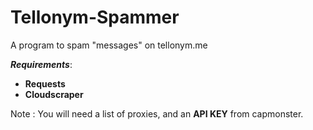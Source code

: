 # Tellonym-Spammer
A program to spam "messages" on tellonym.me

***Requirements***:
- **Requests**
- **Cloudscraper**

Note : You will need a list of proxies, and an **API KEY** from capmonster.
